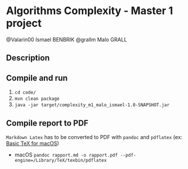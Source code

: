 # Algorithms Complexity - Master 1 project
@Valarin00 Ismael BENBRIK
@grallm Malo GRALL

## Description

## Compile and run
1. `cd code/`
2. `mvn clean package`
3. `java -jar target/complexity_m1_malo_ismael-1.0-SNAPSHOT.jar`

## Compile report to PDF
`Markdown Latex` has to be converted to PDF with `pandoc` and `pdflatex` (ex: [Basic TeX for macOS](https://www.tug.org/mactex/morepackages.html))
- macOS `pandoc rapport.md -o rapport.pdf --pdf-engine=/Library/TeX/texbin/pdflatex`